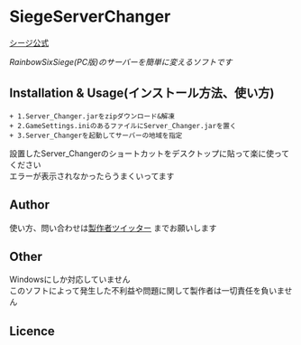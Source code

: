 # SiegeServerChanger
[シージ公式](http://www.ubisoft.co.jp/r6s/)

*RainbowSixSiege(PC版)のサーバーを簡単に変えるソフトです*

## Installation & Usage(インストール方法、使い方)
```
+ 1.Server_Changer.jarをzipダウンロード&解凍
+ 2.GameSettings.iniのあるファイルにServer_Changer.jarを置く
+ 3.Server_Changerを起動してサーバーの地域を指定
```
設置したServer_Changerのショートカットをデスクトップに貼って楽に使ってください  
エラーが表示されなかったらうまくいってます
## Author
使い方、問い合わせは[製作者ツイッター](https://twitter.com/okanosyogo)
までお願いします
## Other
Windowsにしか対応していません  
このソフトによって発生した不利益や問題に関して製作者は一切責任を負いません
## Licence

